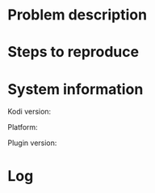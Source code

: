 <!-- Make sure the issue Title contains a short description -->
<!-- There is no need for you to edit anything within comment tags below. -->
<!-- Just add the information requested -->
# Problem description
<!-- What is the problem you have encountered? -->
# Steps to reproduce
<!-- Please specify all steps needed to reproduce the issue -->
<!-- Example:
* Open the "Popular" directory
* Choose "Agenda"
* The stream is not playing
-->


# System information
Kodi version: <!-- Complete version number -->

Platform: <!-- Windows, MacOS, OpenElec etc.-->

Plugin version: <!-- The version of the SVT Play plugin -->

# Log
<!--
Information about capturing logs: http://kodi.wiki/view/Log_file/Easy
Use https://paste.ubuntu.com/ for uploading logs.
If you have a log, paste the URL to it here.
-->
